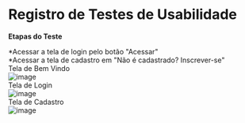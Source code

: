 # Registro de Testes de Usabilidade

<b>Etapas do Teste</b>
<br>

*Acessar a tela de login pelo botão "Acessar" <br>
*Acessar a tela de cadastro em "Não é cadastrado? Inscrever-se"
<br>
Tela de Bem Vindo
<br>
![image](https://user-images.githubusercontent.com/98265702/236705159-594457d1-1013-48f2-bcb9-daea86c9633e.png)
<br>
Tela de Login
<br>
![image](https://user-images.githubusercontent.com/98265702/236704680-efa5fac6-429d-4a27-a801-00defa35a89e.png)
<br>
Tela de Cadastro
<br>
![image](https://user-images.githubusercontent.com/98265702/236705077-06c1b297-c10e-41f9-924d-5cbc61f8c403.png)
